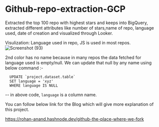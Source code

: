 # Github-repo-extraction-GCP
Extracted the top 100 repo with highest stars and keeps into BigQuery, extracted different attributes like number of stars,name of repo, language used, date of creation and visualized through Looker.


Visulization: Language used in repo, JS is used in most repos.
![Screenshot (93)](https://user-images.githubusercontent.com/96521078/224222318-ff8ea175-b60e-436f-aeb1-420c7b1bcbb9.png)

2nd color has no name because in many repos the data fetched for language used is empty/null.
We can update that null by any name using below command :-

      UPDATE `project.dataset.table`
      SET language = 'xyz'
      WHERE language IS NULL
  
  -- in above code, `language` is a column name.
  
  
  
You can follow below link for the Blog which will give more explanation of this project.

https://rohan-anand.hashnode.dev/github-the-place-where-we-fork
